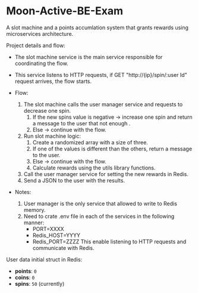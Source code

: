 # Moon-Active-BE-Exam
A slot machine and a points accumlation system that grants rewards using microservices architecture.

Project details and flow:
* The slot machine service is the main service responsible for coordinating the flow.
* This service listens to HTTP requests, if GET "http://{ip}/spin/:user Id" request arrives, the flow starts.
* Flow:
    1. The slot machine calls the user manager service and requests to decrease one spin.
        1. If the new spins value is negative -> increase one spin and return a message to the user that not enough .
        2. Else -> continue with the flow.
    2. Run slot machine logic:
        1. Create a randomized array with a size of three.
        2. If one of the values is different than the others, return a message to the user.
        3. Else -> continue with the flow.
        4. Calculate rewards using the utils library functions.
    3. Call the user manager service for setting the new rewards in Redis.
    4. Send a JSON to the user with the results.

* Notes:
    1. User manager is the only service that allowed to write to Redis memory.
    2. Need to crate .env file in each of the services in the following manner:
        * PORT=XXXX
        * Redis_HOST=YYYY
        * Redis_PORT=ZZZZ
    This enable listening to HTTP requests and communicate with Redis.

User data initial struct in Redis:

- **points**: `0`
- **coins**: `0`
- **spins**: `50` (currently)

